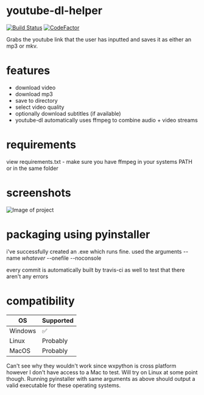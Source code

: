 # youtube-dl-helper
[![Build Status](https://travis-ci.com/jwbn/youtube-dl-helper.svg?branch=master)](https://travis-ci.com/jwbn/youtube-dl-helper) [![CodeFactor](https://www.codefactor.io/repository/github/jwbn/youtube-dl-helper/badge)](https://www.codefactor.io/repository/github/jwbn/youtube-dl-helper)

Grabs the youtube link that the user has inputted and saves it as either an mp3 or mkv.



# features
* download video
* download mp3
* save to directory
* select video quality
* optionally download subtitles (if available)
* youtube-dl automatically uses ffmpeg to combine audio + video streams


# requirements
view requirements.txt - make sure you have ffmpeg in your systems PATH or in the same folder

# screenshots
![Image of project](https://i.imgur.com/4wSEkMM.png)


# packaging using pyinstaller
i've successfully created an .exe which runs fine. used the arguments --name *whatever* --onefile --noconsole

every commit is automatically built by travis-ci as well to test that there aren't any errors

# compatibility

| OS | Supported          |
| ------- | ------------------ |
| Windows   | :white_check_mark: |
| Linux  | Probably                |
| MacOS   | Probably |

Can't see why they wouldn't work since wxpython is cross platform however I don't have access to a Mac to test. Will try on Linux at some point though. Running pyinstaller with same arguments as above should output a valid executable for these operating systems.
